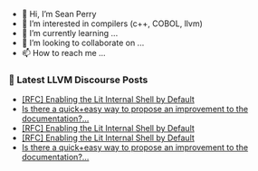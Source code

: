 - 👋 Hi, I’m Sean Perry
- 👀 I’m interested in compilers (c++, COBOL, llvm)
- 🌱 I’m currently learning ...
- 💞️ I’m looking to collaborate on ...
- 📫 How to reach me ...

<!---
s66perry/s66perry is a ✨ special ✨ repository because its `README.md` (this file) appears on your GitHub profile.
You can click the Preview link to take a look at your changes.
--->
### 📕 Latest LLVM Discourse Posts

<!-- DISCOURSE-LLVM:START -->
- [[RFC] Enabling the Lit Internal Shell by Default](https://discourse.llvm.org/t/rfc-enabling-the-lit-internal-shell-by-default/80179#post_3)
- [Is there a quick+easy way to propose an improvement to the documentation?…](https://discourse.llvm.org/t/is-there-a-quick-easy-way-to-propose-an-improvement-to-the-documentation/80178#post_3)
- [[RFC] Enabling the Lit Internal Shell by Default](https://discourse.llvm.org/t/rfc-enabling-the-lit-internal-shell-by-default/80179#post_2)
- [[RFC] Enabling the Lit Internal Shell by Default](https://discourse.llvm.org/t/rfc-enabling-the-lit-internal-shell-by-default/80179#post_1)
- [Is there a quick+easy way to propose an improvement to the documentation?…](https://discourse.llvm.org/t/is-there-a-quick-easy-way-to-propose-an-improvement-to-the-documentation/80178#post_2)
<!-- DISCOURSE-LLVM:END -->
